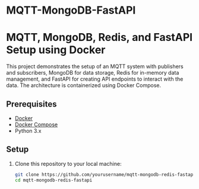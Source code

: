 # MQTT-MongoDB-FastAPI
# MQTT, MongoDB, Redis, and FastAPI Setup using Docker

This project demonstrates the setup of an MQTT system with publishers and subscribers, MongoDB for data storage, Redis for in-memory data management, and FastAPI for creating API endpoints to interact with the data. The architecture is containerized using Docker Compose.

## Prerequisites

- [Docker](https://www.docker.com/)
- [Docker Compose](https://docs.docker.com/compose/install/)
- Python 3.x

## Setup

1. Clone this repository to your local machine:

   ```bash
   git clone https://github.com/yourusername/mqtt-mongodb-redis-fastapi.git
   cd mqtt-mongodb-redis-fastapi
